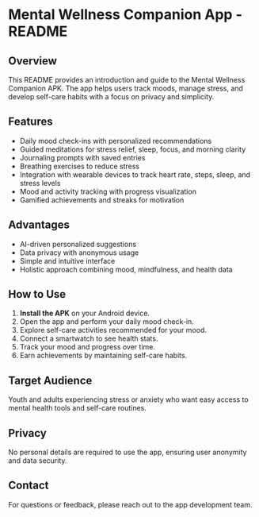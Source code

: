 # Mental Wellness Companion App - README

## Overview

This README provides an introduction and guide to the Mental Wellness Companion APK. The app helps users track moods, manage stress, and develop self-care habits with a focus on privacy and simplicity.

## Features

* Daily mood check-ins with personalized recommendations
* Guided meditations for stress relief, sleep, focus, and morning clarity
* Journaling prompts with saved entries
* Breathing exercises to reduce stress
* Integration with wearable devices to track heart rate, steps, sleep, and stress levels
* Mood and activity tracking with progress visualization
* Gamified achievements and streaks for motivation

## Advantages

* AI-driven personalized suggestions
* Data privacy with anonymous usage
* Simple and intuitive interface
* Holistic approach combining mood, mindfulness, and health data

## How to Use

1. **Install the APK** on your Android device.
2. Open the app and perform your daily mood check-in.
3. Explore self-care activities recommended for your mood.
4. Connect a smartwatch to see health stats.
5. Track your mood and progress over time.
6. Earn achievements by maintaining self-care habits.

## Target Audience

Youth and adults experiencing stress or anxiety who want easy access to mental health tools and self-care routines.

## Privacy

No personal details are required to use the app, ensuring user anonymity and data security.

## Contact

For questions or feedback, please reach out to the app development team.
